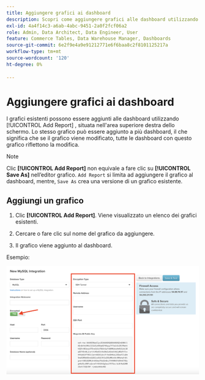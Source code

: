 ```yaml
---
title: Aggiungere grafici ai dashboard
description: Scopri come aggiungere grafici alle dashboard utilizzando la funzione Add Report (Aggiungi rapporto).
exl-id: 4a4f14c3-a6ab-4abc-9451-2a0f2fcf06a2
role: Admin, Data Architect, Data Engineer, User
feature: Commerce Tables, Data Warehouse Manager, Dashboards
source-git-commit: 6e2f9e4a9e91212771e6f6baa8c2f8101125217a
workflow-type: tm+mt
source-wordcount: '120'
ht-degree: 0%

---
```


# Aggiungere grafici ai dashboard

I grafici esistenti possono essere aggiunti alle dashboard utilizzando [!UICONTROL Add Report] , situata nell&#39;area superiore destra dello schermo. Lo stesso grafico può essere aggiunto a più dashboard, il che significa che se il grafico viene modificato, tutte le dashboard con questo grafico riflettono la modifica.

>[!NOTE]
>
>Clic **[!UICONTROL Add Report]** non equivale a fare clic su **[!UICONTROL Save As]** nell’editor grafico. `Add Report` si limita ad aggiungere il grafico al dashboard, mentre, `Save As` crea una versione di un grafico esistente.

## Aggiungi un grafico

1. Clic **[!UICONTROL Add Report]**. Viene visualizzato un elenco dei grafici esistenti.

1. Cercare o fare clic sul nome del grafico da aggiungere.

1. Il grafico viene aggiunto al dashboard.

Esempio:

![aggiungi grafico](../../assets/sql-integration-encrypted-yes.png)
